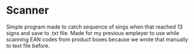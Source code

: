 # Scanner
Simple program made to catch sequence of sings when that reached 13 signs and save to .txt file. Made for my previous empleyer to use while scanning EAN codes from product boxes because we wrote that manually to text file before.
